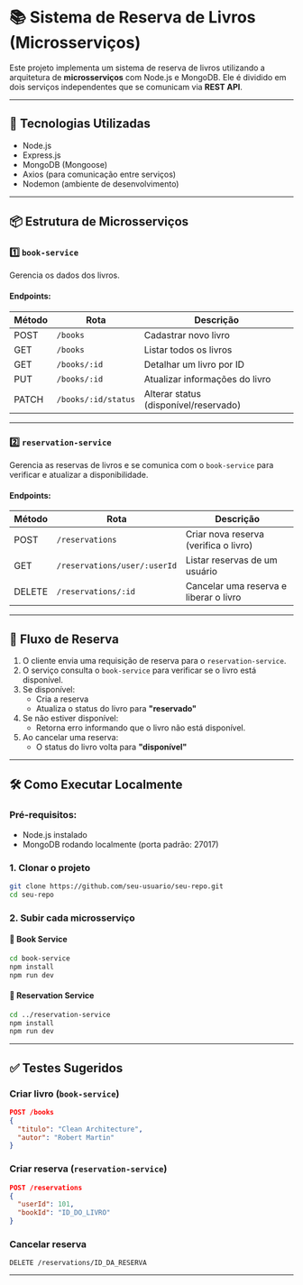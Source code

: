 # 📚 Sistema de Reserva de Livros (Microsserviços)

Este projeto implementa um sistema de reserva de livros utilizando a arquitetura de **microsserviços** com Node.js e MongoDB. Ele é dividido em dois serviços independentes que se comunicam via **REST API**.

---

## 🔧 Tecnologias Utilizadas

- Node.js
- Express.js
- MongoDB (Mongoose)
- Axios (para comunicação entre serviços)
- Nodemon (ambiente de desenvolvimento)

---

## 📦 Estrutura de Microsserviços

### 1️⃣ `book-service`

Gerencia os dados dos livros.

#### Endpoints:

| Método | Rota                         | Descrição                           |
|--------|------------------------------|-------------------------------------|
| POST   | `/books`                     | Cadastrar novo livro                |
| GET    | `/books`                     | Listar todos os livros              |
| GET    | `/books/:id`                | Detalhar um livro por ID            |
| PUT    | `/books/:id`                | Atualizar informações do livro      |
| PATCH  | `/books/:id/status`         | Alterar status (disponível/reservado) |

---

### 2️⃣ `reservation-service`

Gerencia as reservas de livros e se comunica com o `book-service` para verificar e atualizar a disponibilidade.

#### Endpoints:

| Método | Rota                              | Descrição                              |
|--------|-----------------------------------|----------------------------------------|
| POST   | `/reservations`                   | Criar nova reserva (verifica o livro)  |
| GET    | `/reservations/user/:userId`      | Listar reservas de um usuário          |
| DELETE | `/reservations/:id`               | Cancelar uma reserva e liberar o livro |

---

## 🔁 Fluxo de Reserva

1. O cliente envia uma requisição de reserva para o `reservation-service`.
2. O serviço consulta o `book-service` para verificar se o livro está disponível.
3. Se disponível:
   - Cria a reserva
   - Atualiza o status do livro para **"reservado"**
4. Se não estiver disponível:
   - Retorna erro informando que o livro não está disponível.
5. Ao cancelar uma reserva:
   - O status do livro volta para **"disponível"**

---

## 🛠 Como Executar Localmente

### Pré-requisitos:
- Node.js instalado
- MongoDB rodando localmente (porta padrão: 27017)

### 1. Clonar o projeto
```bash
git clone https://github.com/seu-usuario/seu-repo.git
cd seu-repo
```

### 2. Subir cada microsserviço

#### 📘 Book Service
```bash
cd book-service
npm install
npm run dev
```

#### 📗 Reservation Service
```bash
cd ../reservation-service
npm install
npm run dev
```

---

## ✅ Testes Sugeridos

### Criar livro (`book-service`)
```json
POST /books
{
  "titulo": "Clean Architecture",
  "autor": "Robert Martin"
}
```

### Criar reserva (`reservation-service`)
```json
POST /reservations
{
  "userId": 101,
  "bookId": "ID_DO_LIVRO"
}
```

### Cancelar reserva
```http
DELETE /reservations/ID_DA_RESERVA
```

---